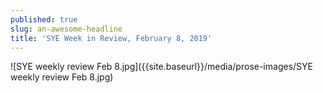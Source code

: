 ```yaml
---
published: true
slug: an-awesome-headline
title: 'SYE Week in Review, February 8, 2019'
---
```

![SYE weekly review Feb 8.jpg]({{site.baseurl}}/media/prose-images/SYE weekly review Feb 8.jpg)
